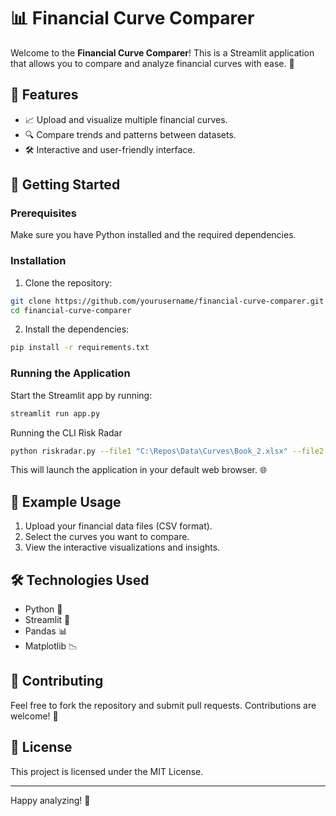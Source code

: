 # 📊 Financial Curve Comparer

Welcome to the **Financial Curve Comparer**! This is a Streamlit application that allows you to compare and analyze financial curves with ease. 🚀

## 🌟 Features

- 📈 Upload and visualize multiple financial curves.
- 🔍 Compare trends and patterns between datasets.
- 🛠️ Interactive and user-friendly interface.

## 🚀 Getting Started

### Prerequisites

Make sure you have Python installed and the required dependencies.

### Installation

1. Clone the repository:

```bash
git clone https://github.com/yourusername/financial-curve-comparer.git
cd financial-curve-comparer
```

2. Install the dependencies:

```bash
pip install -r requirements.txt
```

### Running the Application

Start the Streamlit app by running:

```bash
streamlit run app.py
```


Running the CLI Risk Radar
```bash
python riskradar.py --file1 "C:\Repos\Data\Curves\Book_2.xlsx" --file2 "C:\Repos\Data\Curves\Book_3.xlsx" --sheet "AC ZC YC"
```

This will launch the application in your default web browser. 🌐

## 📂 Example Usage

1. Upload your financial data files (CSV format).
2. Select the curves you want to compare.
3. View the interactive visualizations and insights.

## 🛠️ Technologies Used

- Python 🐍
- Streamlit 🌟
- Pandas 📊
- Matplotlib 📉

## 🤝 Contributing
Feel free to fork the repository and submit pull requests. Contributions are welcome! 🙌

## 📄 License
This project is licensed under the MIT License.

---

Happy analyzing! 🎉